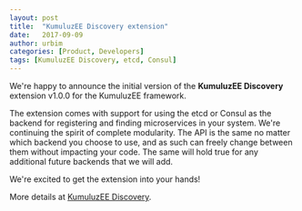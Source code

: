 ```yaml
---
layout: post
title:  "KumuluzEE Discovery extension"
date:   2017-09-09
author: urbim
categories: [Product, Developers]
tags: [KumuluzEE Discovery, etcd, Consul]
---
```


We're happy to announce the initial version of the **KumuluzEE Discovery**
extension v1.0.0 for the KumuluzEE framework.

<!--more-->

The extension comes with support for using the etcd or Consul as the backend for
registering and finding microservices in your system. We're continuing the
spirit of complete modularity. The API is the same no matter which backend you
choose to use, and as such can freely change between them without impacting your
code. The same will hold true for any additional future backends that we will
add.

We're excited to get the extension into your hands!

More details at [KumuluzEE Discovery](https://github.com/kumuluz/kumuluzee-discovery/blob/master/README.md).
